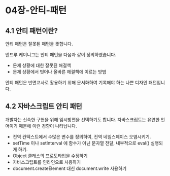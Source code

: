 # 04장-안티-패턴

## 4.1 안티 패턴이란?

안티 패턴은 잘못된 패턴을 뜻합니다.

앤드루 케이니그는 안티 패턴을 다음과 같이 정의하였습니다.

- 문제 상황에 대한 잘못된 해결책
- 문제 상황에서 벗어나 올바른 해결책에 이르는 방법

안티 패턴은 반면교사로 활용하기 위해 문서화하여 기록해야 하는 나쁜 디자인 패턴입니다.

## 4.2 자바스크립트 안티 패턴

개발자는 신속한 구현을 위해 임시방편을 선택하기도 합니다. 자바스크립트는 유연한 언어이기 때문에 이런 경향이 나타납니다.

- 전역 컨텍스트에서 수많은 변수를 정의하여, 전역 네임스페이스 오염시키기.
- setTime 이나 setInterval 에 함수가 아닌 문자열 전달, 내부적으로 eval() 실행되게 하기.
- Object 클래스의 프로토타입을 수정하기
- 자바스크립트를 인라인으로 사용하기
- document.createElement 대신 document.write 사용하기
